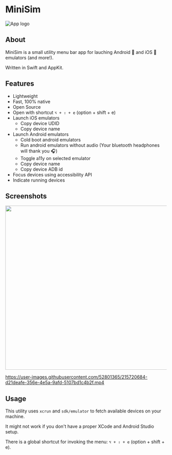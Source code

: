 # MiniSim

![App logo](/MiniSim/Assets.xcassets/AppIcon.appiconset/256.png)

## About

MiniSim is a small utility menu bar app for lauching Android 🤖 and iOS  emulators (and more!).

Written in Swift and AppKit. 

## Features
- Lightweight
- Fast, 100% native
- Open Source
- Open with shortcut `⌥ + ⇧ + e` (option + shift + e)
- Launch iOS emulators
    - Copy device UDID
    - Copy device name
- Launch Android emulators
    - Cold boot android emulators 
    - Run android emulators without audio (Your bluetooth headphones will thank you 🎧)
    - Toggle a11y on selected emulator
    - Copy device name
    - Copy device ADB id
- Focus devices using accessibility API
- Indicate running devices


## Screenshots 

<img width="512" src="https://user-images.githubusercontent.com/52801365/223483262-aa3bad72-2948-4893-87a0-578e5d3d8e89.png">

https://user-images.githubusercontent.com/52801365/215720684-d21deafe-356e-4e5a-9afd-5107bd1c4b2f.mp4

## Usage 

This utility uses `xcrun` and `sdk/emulator` to fetch available devices on your machine. 

It might not work if you don't have a proper XCode and Android Studio setup.

There is a global shortcut for invoking the menu: `⌥ + ⇧ + e` (option + shift + e).

